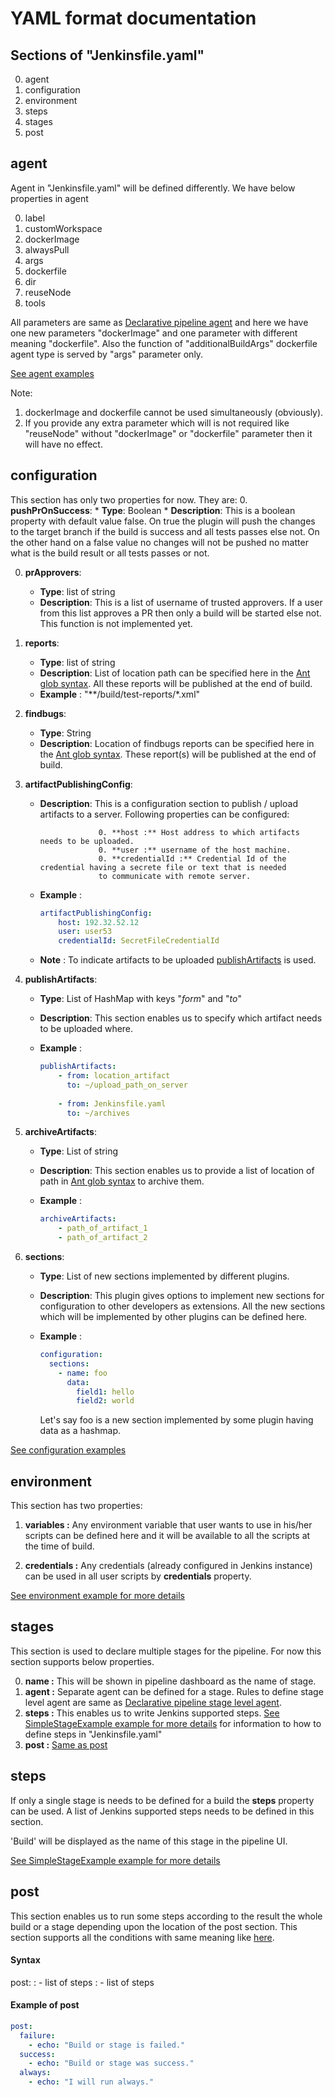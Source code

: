 # YAML format documentation

## Sections of "Jenkinsfile.yaml"

0. agent
0. configuration
0. environment
0. steps
0. stages
0. post

## agent
Agent in "Jenkinsfile.yaml" will be defined differently. We have below properties in agent

0. label
0. customWorkspace
0. dockerImage
0. alwaysPull
0. args
0. dockerfile
0. dir
0. reuseNode
0. tools

All parameters are same as 
[Declarative pipeline agent](https://jenkins.io/doc/book/pipeline/syntax/#agent) and here we have
one new parameters "dockerImage" and one parameter with different meaning "dockerfile". Also 
the function of "additionalBuildArgs" dockerfile agent type is served by "args" parameter only.

[See agent examples](AgentExamples.md)

Note:
1. dockerImage and dockerfile cannot be used simultaneously (obviously).
2. If you provide any extra parameter which will is not required like "reuseNode" without
"dockerImage" or "dockerfile" parameter then it will have no effect.

## configuration
This section has only two properties for now. They are:
0. **pushPrOnSuccess**: 
    * **Type**: Boolean
    * **Description**: This is a boolean property with default value false. On true the plugin 
will push the changes to the target branch if the build is success and all tests
passes else not. On the other hand on a false value no changes will not be pushed no matter what
is the build result or all tests passes or not.

0. **prApprovers**: 
    * **Type**: list of string
    * **Description**: This is a list of username of trusted approvers. If a user from this list approves 
a PR then only a build will be started else not. This function is not implemented yet.

0. **reports**: 
    * **Type**: list of string
    * **Description**: List of location path can be specified here in the [Ant glob syntax](http://ant.apache.org/manual/Types/fileset.html).
                       All these reports will be published at the end of build.
    * **Example** : "\*\*/build/test-reports/\*.xml"
    
0. **findbugs**: 
    * **Type**: String
    * **Description**: Location of findbugs reports can be specified here in the 
                       [Ant glob syntax](http://ant.apache.org/manual/Types/fileset.html).
                       These report(s) will be published at the end of build.
    
0. **artifactPublishingConfig**: 
    * **Description**: This is a configuration section to publish / upload artifacts to a server. Following properties can
                       be configured:
                       
                       0. **host :** Host address to which artifacts needs to be uploaded.
                       0. **user :** username of the host machine.
                       0. **credentialId :** Credential Id of the credential having a secrete file or text that is needed 
                       to communicate with remote server.
    * **Example** : 
    
        ```yaml
        artifactPublishingConfig:
            host: 192.32.52.12
            user: user53
            credentialId: SecretFileCredentialId
        ```
        
    * **Note** : To indicate artifacts to be uploaded [publishArtifacts](#publishartifacts) is used.
    
0. **publishArtifacts**: 
    * **Type**: List of HashMap with keys "*form*" and "*to*"
    * **Description**: This section enables us to specify which artifact needs to be uploaded where.
    * **Example** : 
    
        ```yaml
        publishArtifacts:
            - from: location_artifact
              to: ~/upload_path_on_server
              
            - from: Jenkinsfile.yaml
              to: ~/archives
        ```
    
0. **archiveArtifacts**: 
    * **Type**: List of string
    * **Description**: This section enables us to provide a list of location of path in
                       [Ant glob syntax](http://ant.apache.org/manual/Types/fileset.html) to archive them.
    * **Example** : 
    
        ```yaml
        archiveArtifacts:
            - path_of_artifact_1
            - path_of_artifact_2
        ```
    
0. **sections**: 
    * **Type**: List of new sections implemented by different plugins.
    * **Description**: This plugin gives options to implement new sections for configuration to other 
                        developers as extensions. All the new sections which will be implemented 
                        by other plugins can be defined here.
    * **Example** : 
    
        ```yaml
        configuration:
          sections:
            - name: foo
              data:
                field1: hello
                field2: world
        ```
        
        Let's say foo is a new section implemented by some plugin having data as a hashmap.
    
    
[See configuration examples](ConfigurationExample.md)

## environment
This section has two properties:
1. **variables :** Any environment variable that user wants to use in his/her scripts can be 
defined here and it will be available to all the scripts at the time of build.

2. **credentials :** Any credentials (already configured in Jenkins instance) can be used in 
all user scripts by **credentials** property.

[See environment example for more details](EnvironmentExample.md)

## stages
This section is used to declare multiple stages for the pipeline. For now this section 
supports below properties.

0. **name :** This will be shown in pipeline dashboard as the name of stage.
0. **agent :** Separate agent can be defined for a stage. Rules to define stage level agent
are same as [Declarative pipeline stage level agent](https://jenkins.io/doc/book/pipeline/syntax/#stage-level-agent-section).
0. **steps :** This enables us to write Jenkins supported steps. [See SimpleStageExample example for more details](SimpleStageExample.md)
for information to how to define steps in "Jenkinsfile.yaml"
0. **post :** [Same as post](#post)

## steps
If only a single stage is needs to be defined for a build the **steps** property can be used.
A list of Jenkins supported steps needs to be defined in this section.

'Build' will be displayed as the name of this stage in the pipeline UI.

[See SimpleStageExample example for more details](SimpleStageExample.md)

## post
This section enables us to run some steps according to the result the whole build or a stage depending
upon the location of the post section. This section supports all the conditions with same meaning 
like [here](https://jenkins.io/doc/book/pipeline/syntax/#post-conditions).

#### Syntax
post:
  <condition1>:
    - list of steps
  <condition1>:
    - list of steps

#### Example of post
```yaml
post:
  failure:
    - echo: "Build or stage is failed."
  success:
    - echo: "Build or stage was success."
  always:
    - echo: "I will run always."
```